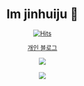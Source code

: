 <div align="center">
<h1> Im jinhuiju 👋</h1>


<!--
**jinhuiju/jinhuiju** is a ✨ _special_ ✨ repository because its `README.md` (this file) appears on your GitHub profile.
Here are some ideas to get you started:

                                                                  
-->

<div align="center">

[![Hits](https://hits.seeyoufarm.com/api/count/incr/badge.svg?url=https%3A%2F%2Fgithub.com%2Fjinhuiju&count_bg=%2345AADF&title_bg=%230A688F&icon=&icon_color=%23E7E7E7&title=hits&edge_flat=true)](https://hits.seeyoufarm.com)


 [ 개인 블로그 ](https://huijuzzang.tistory.com/)


<img src="https://github-readme-stats.vercel.app/api/top-langs/?username=jinhuiju&layout=compact"><br><br>
<img src="https://github-readme-stats.vercel.app/api?username=jinhuiju&show_icons=true">

   
</div>
